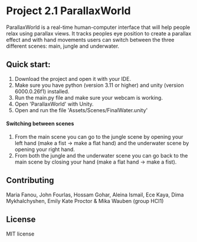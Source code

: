 # Project 2.1 ParallaxWorld
ParallaxWorld is a real-time human-computer interface that will help people relax using parallax views. It tracks peoples eye position to create a parallax effect and with hand movements users can switch between the three different scenes: main, jungle and underwater. 

## Quick start:

1. Download the project and open it with your IDE. 
2. Make sure you have python (version 3.11 or higher) and unity (version 6000.0.26f1) installed.
3. Run the main.py file and make sure your webcam is working.
4. Open 'ParallaxWorld' with Unity.
5. Open and run the file 'Assets/Scenes/FinalWater.unity'

#### Switching between scenes
1. From the main scene you can go to the jungle scene by opening your left hand (make a fist -> make a flat hand) and the underwater scene by opening your right hand.
2. From both the jungle and the underwater scene you can go back to the main scene by closing your hand (make a flat hand -> make a fist).

## Contributing
Maria Fanou, John Fourlas, Hossam Gohar, Aleina Ismail, Ece Kaya, Dima Mykhalchyshen, Emily Kate Proctor & Mika Wauben (group HCI1)

## License
MIT license